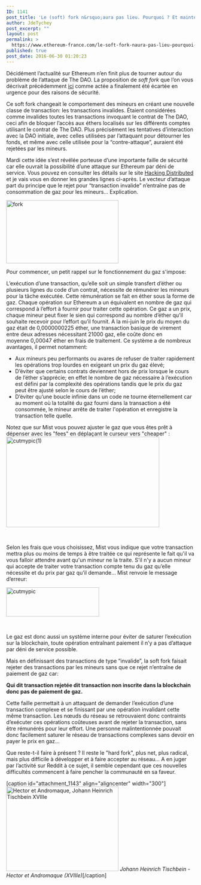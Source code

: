 ```yaml
---
ID: 1141
post_title: 'Le (soft) fork n&rsquo;aura pas lieu. Pourquoi ? Et maintenant ?'
author: JdeTychey
post_excerpt: ""
layout: post
permalink: >
  https://www.ethereum-france.com/le-soft-fork-naura-pas-lieu-pourquoi-et-maintenant/
published: true
post_date: 2016-06-30 01:20:23
---
```

Décidément l’actualité sur Ethereum n’en finit plus de tourner autour du problème de l’attaque de The DAO. La proposition de <em>soft fork</em> que l’on vous décrivait précédemment <span style="text-decoration: underline"><a href="https://www.ethereum-france.com/to-fork-or-not-to-fork-telle-est-la-question/">ici</a></span> comme actée a finalement été écartée en urgence pour des raisons de sécurité.

Ce soft fork changeait le comportement des mineurs en créant une nouvelle classe de transaction: les transactions invalides. Étaient considérées comme invalides toutes les transactions invoquant le contrat de The DAO, ceci afin de bloquer l’accès aux éthers localisés sur les différents comptes utilisant le contrat de The DAO. Plus précisément les tentatives d’interaction avec la DAO initiale, avec celles utilisées par l’attaquant pour détourner les fonds, et même avec celle utilisée pour la “contre-attaque”, auraient été rejetées par les mineurs.

Mardi cette idée s’est révélée porteuse d’une importante faille de sécurité car elle ouvrait la possibilité d’une attaque sur Ethereum par déni de service. Vous pouvez en consulter les détails sur le site <span style="text-decoration: underline"><a href="http://hackingdistributed.com/2016/06/28/ethereum-soft-fork-dos-vector/">Hacking Distributed</a></span> et je vais vous en donner les grandes lignes ci-après. Le vecteur d’attaque part du principe que le rejet pour “transaction invalide” n’entraîne pas de consommation de gaz pour les mineurs… Explication.

<img class="size-medium wp-image-1142 aligncenter" src="https://www.ethereum-france.com/wp-content/uploads/2016/06/fork--300x169.gif" alt="fork" width="300" height="169" />

Pour commencer, un petit rappel sur le fonctionnement du gaz s'impose:

L’exécution d’une transaction, qu’elle soit un simple transfert d’éther ou plusieurs lignes du code d’un contrat, nécessite de rémunérer les mineurs pour la tâche exécutée. Cette rémunération se fait en éther sous la forme de gaz. Chaque opération sur Ethereum a un équivalent en nombre de gaz qui correspond à l’effort à fournir pour traiter cette opération. Ce gaz a un prix, chaque mineur peut fixer le sien qui correspond au nombre d’éther qu’il souhaite recevoir pour l’effort qu’il fournit. A la mi-juin le prix du moyen du gaz était de 0,0000000225 éther, une transaction basique de virement entre deux adresses nécessitant 21000 gaz, elle coûte donc en moyenne <span title="Gas Price * Gas Used By Transaction">0<b>,</b>00047 </span>éther en frais de traitement. Ce système a de nombreux avantages, il permet notamment:
<ul>
 	<li>Aux mineurs peu performants ou avares de refuser de traiter rapidement les opérations trop lourdes en exigeant un prix du gaz élevé;</li>
 	<li>D’éviter que certains contrats deviennent hors de prix lorsque le cours de l’éther s’apprécie; en effet le nombre de gaz nécessaire à l’exécution est défini par la complexité des opérations tandis que le prix du gaz peut être ajusté selon le cours de l’éther;</li>
 	<li>D’éviter qu’une boucle infinie dans un code ne tourne éternellement car au moment où la totalité du gaz fourni dans la transaction a été consommée, le mineur arrête de traiter l'opération et enregistre la transaction telle quelle.</li>
</ul>
Notez que sur Mist vous pouvez ajuster le gaz que vous êtes prêt à dépenser avec les "fees" en déplaçant le curseur vers "cheaper" :

<img class="aligncenter wp-image-1145 size-full" src="https://www.ethereum-france.com/wp-content/uploads/2016/06/cutmypic1.png" alt="cutmypic(1)" width="409" height="242" />

&nbsp;

Selon les frais que vous choisissez, Mist vous indique que votre transaction mettra plus ou moins de temps à être traitée ce qui représente le fait qu'il va vous falloir attendre avant qu'un mineur ne la traite. S'il n'y a aucun mineur qui accepte de traiter votre transaction compte tenu du gaz qu’elle nécessite et du prix par gaz qu’il demande… Mist renvoie le message d’erreur:

<img class="size-full wp-image-1146 aligncenter" src="https://www.ethereum-france.com/wp-content/uploads/2016/06/cutmypic.png" alt="cutmypic" width="248" height="78" />

&nbsp;

Le gaz est donc aussi un système interne pour éviter de saturer l’exécution sur la blockchain, toute opération entraînant paiement il n’y a pas d’attaque par déni de service possible.

Mais en définissant des transactions de type “invalide”, la soft fork faisait rejeter des transactions par les mineurs sans que ce rejet n’entraîne de paiement de gaz car:

<strong> Qui dit transaction rejetée dit transaction non inscrite dans la blockchain donc pas de paiement de gaz.</strong>

Cette faille permettait à un attaquant de demander l’exécution d’une transaction complexe et se finissant par une opération invalidant cette même transaction. Les nœuds du réseau se retrouvaient donc contraints d’exécuter ces opérations coûteuses avant de rejeter la transaction, sans être rémunérés pour leur effort. Une personne malintentionnée pouvait donc facilement saturer le réseau de transactions complexes sans devoir en payer le prix en gaz...

Que reste-t-il faire à présent ? Il reste le "hard fork", plus net, plus radical, mais plus difficile à développer et à faire accepter au réseau… A en juger par l’activité sur Reddit à ce sujet, il semble cependant que ces nouvelles difficultés commencent à faire pencher la communauté en sa faveur.

[caption id="attachment_1143" align="aligncenter" width="300"]<img class="wp-image-1143 size-medium" src="https://www.ethereum-france.com/wp-content/uploads/2016/06/Hector-et-Andromaque-Johann-Heinrich-Tischbein-XVIIIe-300x226.jpg" alt="Hector et Andromaque, Johann Heinrich Tischbein XVIIIe" width="300" height="226" /> <em> Johann Heinrich Tischbein - Hector et Andromaque (XVIIIe)</em>[/caption]